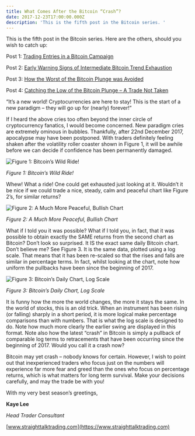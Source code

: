 ```yaml
---
title: What Comes After the Bitcoin “Crash”?
date: 2017-12-23T17:00:00.000Z
description: 'This is the fifth post in the Bitcoin series. '
---
```

This is the fifth post in the Bitcoin series. Here are the others, should you wish to catch up:

Post 1: [Trading Entries in a Bitcoin Campaign](http://straighttalktrading.com/post/this-is-how-we-traded-bitcoin/)

Post 2: [Early Warning Signs of Intermediate Bitcoin Trend Exhaustion](/post/this-little-trick-avoided-the-bitcoin-bloodbath/)

Post 3: [How the Worst of the Bitcoin Plunge was Avoided](/post/bitcoin-plunge-how-the-worst-was-sidestepped/)

Post 4: [Catching the Low of the Bitcoin Plunge – A Trade Not Taken](/post/catching-the-low-of-the-bitcoin-plunge/)

“It’s a new world! Cryptocurrencies are here to stay! This is the start of a new paradigm – they will go up for (nearly) forever!”

If I heard the above cries too often beyond the inner circle of cryptocurrency fanatics, I would become concerned. New paradigm cries are extremely ominous in bubbles. Thankfully, after 22nd December 2017, apocalypse may have been postponed. With traders definitely feeling shaken after the volatility roller coaster shown in Figure 1, it will be awhile before we can decide if confidence has been permanently damaged.

![Figure 1: Bitcoin’s Wild Ride!](/img/24th-december-2017-bitcoin-daily-chart.jpg)

_Figure 1: Bitcoin’s Wild Ride!_

Whew! What a ride! One could get exhausted just looking at it. Wouldn’t it be nice if we could trade a nice, steady, calm and peaceful chart like Figure 2’s, for similar returns?

![Figure 2: A Much More Peaceful, Bullish Chart](/img/24th-december-2017-bitcoin-daily-chart-log-scale-hidden1.jpg)

_Figure 2: A Much More Peaceful, Bullish Chart_

What if I told you it was possible? What if I told you, in fact, that it was possible to obtain exactly the SAME returns from the second chart as Bitcoin? Don’t look so surprised. It IS the exact same daily Bitcoin chart. Don’t believe me? See Figure 3. It is the same data, plotted using a log scale. That means that it has been re-scaled so that the rises and falls are similar in percentage terms. In fact, whilst looking at the chart, note how uniform the pullbacks have been since the beginning of 2017.

![Figure 3: Bitcoin’s Daily Chart, Log Scale](/img/24th-december-2017-bitcoin-daily-chart-log-scale-symmetry.jpg)

_Figure 3: Bitcoin’s Daily Chart, Log Scale_

It is funny how the more the world changes, the more it stays the same. In the world of stocks, this is an old trick. When an instrument has been rising (or falling) sharply in a short period, it is more logical make percentage comparisons than with numbers. That is what the log scale is designed to do. Note how much more clearly the earlier swing are displayed in this format. Note also how the latest “crash” in Bitcoin is simply a pullback of comparable log terms to retracements that have been occurring since the beginning of 2017. Would you call it a crash now?

Bitcoin may yet crash – nobody knows for certain. However, I wish to point out that inexperienced traders who focus just on the numbers will experience far more fear and greed than the ones who focus on percentage returns, which is what matters for long term survival. Make your decisions carefully, and may the trade be with you!

With my very best season’s greetings,

**Kaye Lee**

_Head Trader Consultant_

[www.straighttalktrading.com](https://www.straighttalktrading.com)
